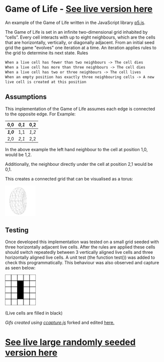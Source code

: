 # Game of Life - [See live version here](https://nathansmithbz.github.io/portfolio/gameOfLife.html)
 
An example of the Game of Life written in the JavaScript library [p5.js](https://p5js.org/).

The Game of Life is set in an infinite two-dimensional grid inhabited by “cells”. Every cell interacts with up to eight neighbours, which are the cells that are horizontally, vertically, or diagonally adjacent. From an initial seed grid the game "evolves" one iteration at a time. An iteration applies rules to the grid to determine its next state.
Rules

    When a live cell has fewer than two neighbours -> The cell dies
    When a live cell has more than three neighbours -> The cell dies
    When a live cell has two or three neighbours -> The cell lives
    When an empty position has exactly three neighbouring cells -> A new live cell is created at this position

    
## Assumptions 

This implementation of the Game of Life assumes each edge is connected to the opposite edge. For Example:

| 0,0 | *_0,1_* | 0,2 |
| -- | -- |-- |
| **_1,0_**| 1,1 | *_1,2_* | 
| 2,0 | *_2,1_* | 2,2 |


In the above example the left hand neighbour to the cell at position 1,0, would be 1,2.

Additionally, the neighbour directly under the cell at position 2,1 would be 0,1.

This creates a connected grid that can be visualised as a torus:


![A rotating torus](transparentTorus.gif)


## Testing

Once developed this implementation was tested on a small grid seeded with three horizontally adjacent live cells. After the rules are applied these cells should switch repeatedly between 3 vertically aligned live cells and three horizontally aligned live cells. A unit test (the function test()) was added to check this programmatically. This behaviour was also observed and capture as seen below:


![Gif showing three vertical cells switching to 3 horizontal cells and back each iteration](simpleTest.gif)

(Live cells are filled in black)


_Gifs created using_ [_ccapture.js_](https://github.com/spite/ccapture.js/) forked and edited [here.](https://github.com/nathansmithbz/p5js-animation-to-png-template/blob/main/js/sketch.js)


# [See live large randomly seeded version here](https://nathansmithbz.github.io/portfolio/gameOfLife.html)
 



